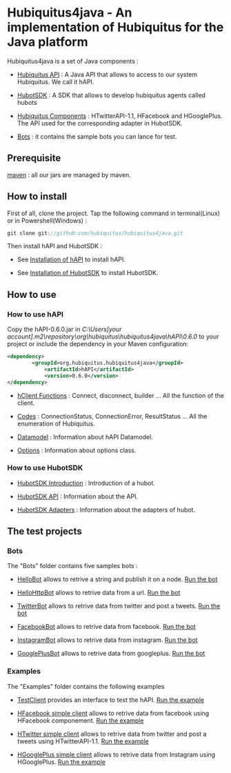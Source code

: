 # Hubiquitus4java - An implementation of Hubiquitus for the Java platform

Hubiquitus4java is a set of Java components :

* [Hubiquitus API](https://github.com/hubiquitus/hubiquitus4java/tree/master/hapi) : A Java API that allows to access to our system Hubiquitus. We call it hAPI.

* [HubotSDK](https://github.com/hubiquitus/hubiquitus4java/tree/master/HubotsSDK) : A SDK that allows to develop hubiquitus agents called hubots

* [Hubiquitus Components](https://github.com/hubiquitus/hubiquitus4java/tree/master/HubiquitusComponents) : HTwitterAPI-1.1, HFacebook and HGooglePlus. The API used for the corresponding adapter in HubotSDK.

* [Bots](https://github.com/hubiquitus/hubiquitus4java/tree/master/Bots) : it contains the sample bots you can lance for test.


## Prerequisite

[maven](http://maven.apache.org/) : all our jars are managed by maven.

## How to install

First of all, clone the project.
Tap the following command in terminal(Linux) or in Powershell(Windows) : 

```js
git clone git://github.com/hubiquitus/hubiquitus4java.git
```

Then install hAPI and HubotSDK : 

 * See [Installation of hAPI](https://github.com/hubiquitus/hubiquitus4java/blob/master/doc/hAPI/installation_hapi.md) to install hAPI.

 * See [Installation of HubotSDK](https://github.com/hubiquitus/hubiquitus4java/blob/master/doc/HubotSDK/installation_HubotSDK.md) to install HubotSDK.


## How to use

### How to use hAPI

Copy the hAPI-0.6.0.jar in _C:\Users\[your account]\.m2\repository\org\hubiquitus\hubiquitus4java\hAPI\0.6.0_ to your project 
or include the dependency in your Maven configuration:

```xml
<dependency>
 		<groupId>org.hubiquitus.hubiquitus4java</groupId>
			<artifactId>hAPI</artifactId>
			<version>0.6.0</version>
</dependency>
```


 * [hClient Functions](https://github.com/hubiquitus/hubiquitus4java/blob/master/doc/hAPI/HClient_functions.md) : Connect, disconnect, builder ... All the function of the client.

 * [Codes](https://github.com/hubiquitus/hubiquitus4java/blob/master/doc/hAPI/Codes.md) : ConnectionStatus, ConnectionError, ResultStatus ... All the enumeration of Hubiquitus.

 * [Datamodel](https://github.com/hubiquitus/hubiquitus4java/blob/master/doc/hAPI/hAPI_Datamodel.md) : Information about hAPI Datamodel.

 * [Options](https://github.com/hubiquitus/hubiquitus4java/blob/master/doc/hAPI/Options.md) : Information about options class.



### How to use HubotSDK

 * [HubotSDK Introduction](https://github.com/hubiquitus/hubiquitus4java/blob/master/doc/HubotSDK/HubotSDKIntroduction.md) : Introduction of a hubot.

 * [HubotSDK API](https://github.com/hubiquitus/hubiquitus4java/blob/master/doc/HubotSDK/HubotSDK_API.md) : Information about the API.
 
 * [HubotSDK Adapters](https://github.com/hubiquitus/hubiquitus4java/blob/master/doc/HubotSDK/HubotsdkAdapters.md) : Information about the adapters of hubot.

 


## The test projects

### Bots

The "Bots" folder contains five samples bots :

* [HelloBot](https://github.com/hubiquitus/hubiquitus4java/tree/master/Bots/HelloBot) allows to retrive a string and publish it on a node.  [Run the bot](https://github.com/hubiquitus/hubiquitus4java/blob/master/doc/Bots/installation_HelloBot.md) 

* [HelloHttpBot](https://github.com/hubiquitus/hubiquitus4java/tree/master/Bots/HelloHttpBot) allows to retrive data from a url.  [Run the bot](https://github.com/hubiquitus/hubiquitus4java/blob/master/doc/Bots/installation_HelloHttpBot.md) 

* [TwitterBot](https://github.com/hubiquitus/hubiquitus4java/tree/master/Bots/TwitterBot) allows to retrive data from twitter and post a tweets. [Run the bot](https://github.com/hubiquitus/hubiquitus4java/blob/master/doc/Bots/installation_TwitterBot.md)

* [FacebookBot](https://github.com/hubiquitus/hubiquitus4java/tree/master/Bots/FacebookBot) allows to retrive data from facebook.  [Run the bot](https://github.com/hubiquitus/hubiquitus4java/blob/master/doc/Bots/installation_FacebookBot.md)

* [InstagramBot](https://github.com/hubiquitus/hubiquitus4java/tree/master/Bots/InstagramBot) allows to retrive data from instagram.  [Run the bot](https://github.com/hubiquitus/hubiquitus4java/blob/master/doc/Bots/installation_InstagramBot.md) 

* [GooglePlusBot](https://github.com/hubiquitus/hubiquitus4java/tree/master/Bots/GooglePlusBot) allows to retrive data from googleplus.  [Run the bot](https://github.com/hubiquitus/hubiquitus4java/blob/master/doc/Bots/installation_GooglePlusBot.md) 



### Examples

The "Examples" folder contains the following examples

* [TestClient](https://github.com/hubiquitus/hubiquitus4java/tree/master/Examples/TestClient) provides an interface to test the hAPI.  [Run the example](https://github.com/hubiquitus/hubiquitus4java/blob/master/doc/Examples/TestClient.md)

* [HFacebook simple client](https://github.com/hubiquitus/hubiquitus4java/tree/master/Examples/HFacebookSimpleClient) allows to retrive data from facebook using HFacebook componement.  [Run the example](https://github.com/hubiquitus/hubiquitus4java/blob/master/doc/Examples/HFacebookSimpleClient.md) 

* [HTwitter simple client](https://github.com/hubiquitus/hubiquitus4java/tree/master/Examples/HTwitterSimplesClients) allows to retrive data from twitter and post a tweets using HTwitterAPI-1.1.  [Run the example](https://github.com/hubiquitus/hubiquitus4java/blob/master/doc/Examples/HTwitterSimpleClient.md)

* [HGooglePlus simple client](https://github.com/hubiquitus/hubiquitus4java/tree/master/Examples/HGooglePlusSimpleClient) allows to retrive data from Instagram using HGooglePlus.  [Run the example](https://github.com/hubiquitus/hubiquitus4java/blob/master/doc/Examples/HGooglePlusSimpleClient.md)

